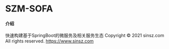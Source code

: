 # SZM-SOFA

#### 介绍
快速构建基于SpringBoot的微服务及相关服务生态  Copyright © 2021 sinsz.com All rights reserved. https://www.sinsz.com
